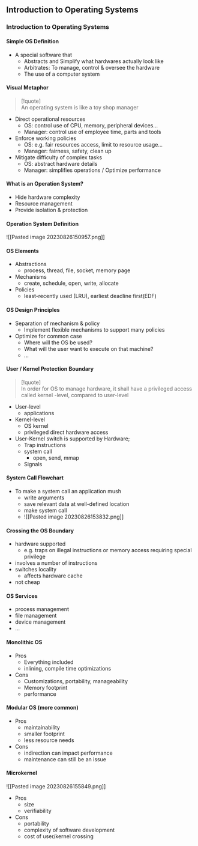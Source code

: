 ## Introduction to Operating Systems

### Introduction to Operating Systems

#### Simple OS Definition

- A special software that
	- Abstracts and Simplify what hardwares actually look like
	- Arbitrates: To manage, control & oversee the hardware
	- The use of a computer system

#### Visual Metaphor

> [!quote]  
> An operating system is like a toy shop manager

- Direct operational resources
	- OS: control use of CPU, memory, peripheral devices…
	- Manager: control use of employee time, parts and tools
- Enforce working policies
	- OS: e.g. fair resources access, limit to resource usage…
	- Manager: fairness, safety, clean up
- Mitigate difficulty of complex tasks
	- OS: abstract hardware details
	- Manager: simplifies operations / Optimize performance

#### What is an Operation System?

- Hide hardware complexity
- Resource management
- Provide isolation & protection

#### Operation System Definition

![[Pasted image 20230826150957.png]]

#### OS Elements

- Abstractions
	- process, thread, file, socket, memory page
- Mechanisms
	- create, schedule, open, write, allocate
- Policies
	- least-recently used (LRU), earliest deadline first(EDF)

#### OS Design Principles

- Separation of mechanism & policy
	- Implement flexible mechanisms to support many policies
- Optimize for common case
	- Where will the OS be used?
	- What will the user want to execute on that machine?
	- …

#### User / Kernel Protection Boundary

> [!quote]  
> In order for OS to manage hardware, it shall have a privileged access called kernel -level, compared to user-level

- User-level
	- applications
- Kernel-level
	- OS kernel
	- privileged direct hardware access
- User-Kernel switch is supported by Hardware;
	- Trap instructions
	- system call
		- open, send, mmap
	- Signals

#### System Call Flowchart

- To make a system call an application mush
	- write arguments
	- save relevant data at well-defined location
	- make system call
	- ![[Pasted image 20230826153832.png]]

#### Crossing the OS Boundary

- hardware supported
	- e.g. traps on illegal instructions or memory access requiring special privilege
- involves a number of instructions
- switches locality
	- affects hardware cache
- not cheap

#### OS Services

- process management
- file management
- device management
- …

#### Monolithic OS

- Pros
	- Everything included
	- inlining, compile time optimizations
- Cons
	- Customizations, portability, manageability
	- Memory footprint
	- performance

#### Modular OS (more common)

- Pros
	- maintainability
	- smaller footprint
	- less resource needs
- Cons
	- indirection can impact performance
	- maintenance can still be an issue

#### Microkernel

![[Pasted image 20230826155849.png]]

- Pros
	- size
	- verifiability
- Cons
	- portability
	- complexity of software development
	- cost of user/kernel crossing
